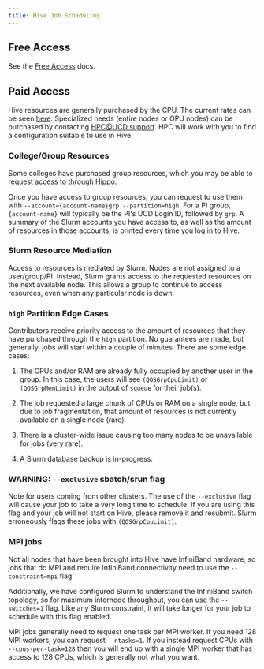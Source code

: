 ```yaml
---
title: Hive Job Scheduling
---
```


## Free Access

See the [Free Access](../scheduler/free-access.md#hive) docs.

## Paid Access

Hive resources are generally purchased by the CPU. The current rates can be seen [here](https://hpc.ucdavis.edu/rates).
Specialized needs (entire nodes or GPU nodes) can be purchased by contacting [HPC@UCD support](../general/support.md).
HPC will work with you to find a configuration suitable to use in Hive.

### College/Group Resources

Some colleges have purchased group resources, which you may be able to request access to through
[Hippo](../general/account-requests.md#how-to-request-access-to-another-group-on-a-cluster).

Once you have access to group resources, you can request to use them with
`--account={account-name}grp --partition=high`. For a PI group, `{account-name}` will typically be the PI's UCD Login
ID, followed by `grp`. A summary of the Slurm accounts you have access to, as well as the amount of resources in those
accounts, is printed every time you log in to Hive.

### Slurm Resource Mediation

Access to resources is mediated by Slurm. Nodes are not assigned to a user/group/PI. Instead, Slurm grants access to the
requested resources on the next available node. This allows a group to continue to access resources, even when any
particular node is down.

### `high` Partition Edge Cases

Contributors receive priority access to the amount of resources that they have purchased through the `high` partition.
No guarantees are made, but generally, jobs will start within a couple of minutes. There are some edge cases:

1. The CPUs and/or RAM are already fully occupied by another user in the group. In this case, the users will see
   `(QOSGrpCpuLimit)` or `(QOSGrpMemLimit)` in the output of `squeue` for their job(s).

1. The job requested a large chunk of CPUs or RAM on a single node, but due to job fragmentation, that amount of
   resources is not currently available on a single node (rare).

1. There is a cluster-wide issue causing too many nodes to be unavailable for jobs (very rare).

1. A Slurm database backup is in-progress.

### WARNING: `--exclusive` sbatch/srun flag

Note for users coming from other clusters. The use of the `--exclusive` flag will cause your job to take a very long
time to schedule. If you are using this flag and your job will not start on Hive, please remove it and resubmit. Slurm
erroneously flags these jobs with `(QOSGrpCpuLimit)`.

### MPI jobs

Not all nodes that have been brought into Hive have InfiniBand hardware, so jobs that do MPI and require InfiniBand
connectivity need to use the `--constraint=mpi` flag.

Additionally, we have configured Slurm to understand the InfiniBand switch topology, so for maximum internode
throughput, you can use the `--switches=1` flag. Like any Slurm constraint, it will take longer for your job to schedule
with this flag enabled.

MPI jobs generally need to request one task per MPI worker. If you need 128 MPI workers, you can request `--ntasks=1`.
If you instead request CPUs with `--cpus-per-task=128` then you will end up with a single MPI worker that has access to
128 CPUs, which is generally not what you want.
